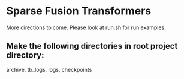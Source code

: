 # Sparse Fusion Transformers

More directions to come. Please look at run.sh for run examples.

## Make the following directories in root project directory:

archive, tb_logs, logs, checkpoints